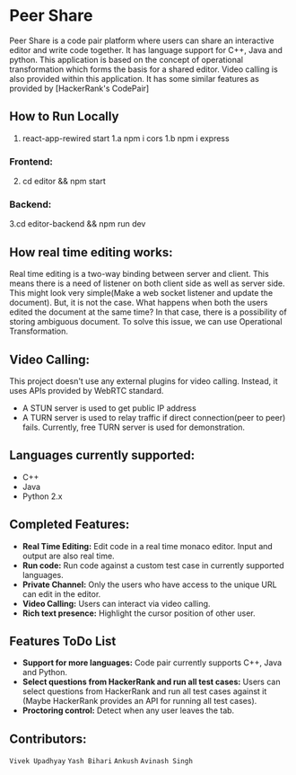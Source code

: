 # Peer Share
Peer Share is a code pair platform where users can share an interactive editor and write code together. It has language support for C++, Java and python. This application is based on the concept of operational transformation which forms the basis for a shared editor. Video calling is also provided within this application. It has some similar features as provided by [HackerRank's CodePair]

## How to Run Locally
1. react-app-rewired start
1.a npm i cors
1.b npm i express
### Frontend:
2. cd editor && npm start
### Backend:
3.cd editor-backend && npm run dev


## How real time editing works:
Real time editing is a two-way binding between server and client. This means there is a need of listener on both client side as well as server side. This might look very simple(Make a web socket listener and update the document). But, it is not the case. What happens when both the users edited the document at the same time? In that case, there is a possibility of storing ambiguous document. To solve this issue, we can use Operational Transformation.



## Video Calling:
This project doesn't use any external plugins for video calling. Instead, it uses APIs provided by WebRTC standard.
 - A STUN server is used to get public IP address
 - A TURN server is used to relay traffic if direct connection(peer to peer) fails. Currently, 
   free TURN server is used for demonstration. 

## Languages currently supported:
   - C++
   - Java
   - Python 2.x

## Completed Features:
   - **Real Time Editing:** Edit code in a real time monaco editor. Input and output are also real time.
   - **Run code:** Run code against a custom test case in currently supported languages.
   - **Private Channel:** Only the users who have access to the unique URL can edit in the editor.
   - **Video Calling:** Users can interact via video calling.
   - **Rich text presence:** Highlight the cursor position of other user.

## Features ToDo List 
   - **Support for more languages:** Code pair currently supports C++, Java and Python.
   - **Select questions from HackerRank and run all test cases:** Users can select questions from HackerRank and run all test cases against it (Maybe HackerRank provides an API for running all test cases).
   - **Proctoring control:** Detect when any user leaves the tab.
   ## Contributors:
   `Vivek Upadhyay`
   `Yash Bihari`
   `Ankush`
   `Avinash Singh `
